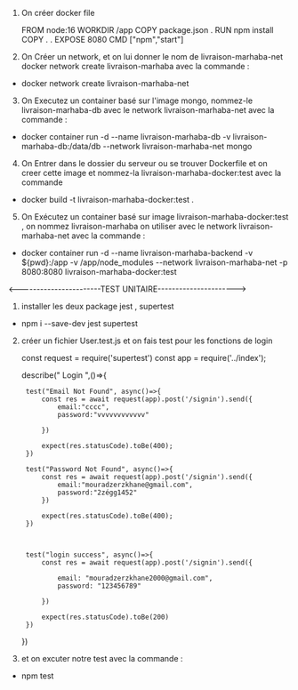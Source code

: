  1. On créer docker file
    
    FROM node:16
    WORKDIR /app
    COPY package.json .
    RUN npm install
    COPY . .
    EXPOSE 8080
    CMD ["npm","start"]

 2. On Créer un network, et on lui donner le nom de livraison-marhaba-net
 docker network create livraison-marhaba avec la commande : 

 - docker network create livraison-marhaba-net

3. On Executez un container basé sur l'image mongo, nommez-le livraison-marhaba-db avec le network livraison-marhaba-net avec la commande : 
 
 - docker container run -d --name livraison-marhaba-db -v livraison-marhaba-db:/data/db --network livraison-marhaba-net mongo

 4. On Entrer dans le dossier du serveur ou se trouver Dockerfile et on  creer cette image et nommez-la livraison-marhaba-docker:test avec la commande

 - docker build -t livraison-marhaba-docker:test .

 5. On Exécutez un container basé sur image livraison-marhaba-docker:test , on nommez livraison-marhaba on utiliser avec le network livraison-marhaba-net avec la commande :

 - docker container run -d --name livraison-marhaba-backend -v ${pwd}:/app -v /app/node_modules --network livraison-marhaba-net -p 8080:8080 livraison-marhaba-docker:test

<-----------------------TEST UNITAIRE---------------------->

1. installer les deux package jest , supertest

 - npm i --save-dev jest supertest

2. créer un fichier User.test.js et on fais test pour les fonctions de login

    const request = require('supertest')
    const app = require('../index');

    describe("  Login ",()=>{

        test("Email Not Found", async()=>{
            const res = await request(app).post('/signin').send({
                email:"cccc",
                password:"vvvvvvvvvvvv"

            })

            expect(res.statusCode).toBe(400);
        })

        test("Password Not Found", async()=>{
            const res = await request(app).post('/signin').send({
                email:"mouradzerzkhane@gmail.com",
                password:"2zégg1452"
            })

            expect(res.statusCode).toBe(400);
        })

        

        test("login success", async()=>{
            const res = await request(app).post('/signin').send({

                email: "mouradzerzkhane2000@gmail.com",
                password: "123456789"

            })

            expect(res.statusCode).toBe(200)
        })
        
    }) 

3. et on excuter notre test avec la commande : 

 - npm test 
